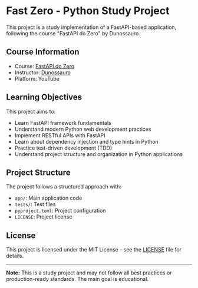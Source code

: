 # Fast Zero - Python Study Project

This project is a study implementation of a FastAPI-based application, following the course "FastAPI do Zero" by Dunossauro.

## Course Information

- Course: [FastAPI do Zero](https://www.youtube.com/watch?v=QShMRcicxnE&list=PLOQgLBuj2-3IuFbt-wJw2p2NiV9WTRzIP&index=2)
- Instructor: [Dunossauro](https://github.com/dunossauro)
- Platform: YouTube

## Learning Objectives

This project aims to:
- Learn FastAPI framework fundamentals
- Understand modern Python web development practices
- Implement RESTful APIs with FastAPI
- Learn about dependency injection and type hints in Python
- Practice test-driven development (TDD)
- Understand project structure and organization in Python applications

## Project Structure

The project follows a structured approach with:
- `app/`: Main application code
- `tests/`: Test files
- `pyproject.toml`: Project configuration
- `LICENSE`: Project license

## License

This project is licensed under the MIT License - see the [LICENSE](LICENSE) file for details.

---

**Note:** This is a study project and may not follow all best practices or production-ready standards. The main goal is educational.
